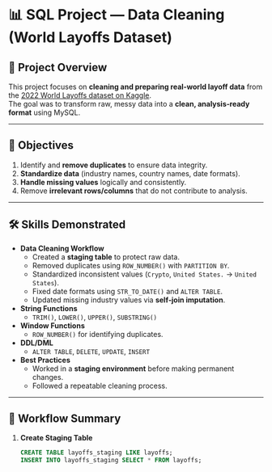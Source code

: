 # 📊 SQL Project — Data Cleaning (World Layoffs Dataset)

## 📌 Project Overview
This project focuses on **cleaning and preparing real‑world layoff data** from the [2022 World Layoffs dataset on Kaggle](https://www.kaggle.com/datasets/swaptr/layoffs-2022).  
The goal was to transform raw, messy data into a **clean, analysis‑ready format** using MySQL.

---

## 🎯 Objectives
1. Identify and **remove duplicates** to ensure data integrity.
2. **Standardize data** (industry names, country names, date formats).
3. **Handle missing values** logically and consistently.
4. Remove **irrelevant rows/columns** that do not contribute to analysis.

---

## 🛠️ Skills Demonstrated
- **Data Cleaning Workflow**
  - Created a **staging table** to protect raw data.
  - Removed duplicates using `ROW_NUMBER()` with `PARTITION BY`.
  - Standardized inconsistent values (`Crypto`, `United States.` → `United States`).
  - Fixed date formats using `STR_TO_DATE()` and `ALTER TABLE`.
  - Updated missing industry values via **self‑join imputation**.
- **String Functions**
  - `TRIM()`, `LOWER()`, `UPPER()`, `SUBSTRING()`
- **Window Functions**
  - `ROW_NUMBER()` for identifying duplicates.
- **DDL/DML**
  - `ALTER TABLE`, `DELETE`, `UPDATE`, `INSERT`
- **Best Practices**
  - Worked in a **staging environment** before making permanent changes.
  - Followed a repeatable cleaning process.

---

## 📂 Workflow Summary
1. **Create Staging Table**
   ```sql
   CREATE TABLE layoffs_staging LIKE layoffs;
   INSERT INTO layoffs_staging SELECT * FROM layoffs;
